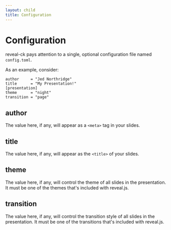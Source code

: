 ```yaml
---
layout: child
title: Configuration
---
```


# Configuration

reveal-ck pays attention to a single, optional configuration file
named `config.toml`.

As an example, consider:

```
author     = "Jed Northridge"
title      = "My Presentation!"
[presentation]
theme      = "night"
transition = "page"
```

## author

The value here, if any, will appear as a `<meta>` tag in your slides.

## title

The value here, if any, will appear as the `<title>` of your slides.

## theme

The value here, if any, will control the theme of all slides in the
presentation. It must be one of the themes that's included with
reveal.js.

## transition

The value here, if any, will control the transition style of all
slides in the presentation. It must be one of the transitions that's
included with reveal.js.
